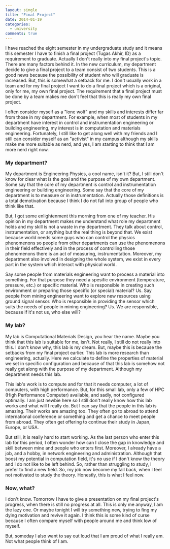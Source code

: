 ```yaml
---
layout: single
title: "Final Project"
date: 2014-01-19
categories:
  - university
comments: true
---
```


I have reached the eight semester in my undergraduate study and it means this
semester I have to finish a final project (Tugas Akhir, ID) as a requirement to
graduate. Actually I don't really into my final project's topic. There are many
factors behind it. In the new curriculum, my department decide to give a final
project to a team consist of two students. This is a good news because the
possibility of student who will graduate is increased. But, this is somewhat a
setback for me. I don't usually work in a team and for my final project I want
to do a final project which is a original, only for me, my own final project.
The requirement that a final project must be done by a team makes me don't feel
that this is really my own final project.

I often consider myself as a "lone wolf" and my skills and interests differ far
from those in my department. For example, when most of students in my
department have interest in control and instrumentation engineering or building
engineering, my interest is in computation and materials engineering.
Fortunately, I still like to get along well with my friends and I still can
consider myself as an "activist" in my campus although my skills make me more
suitable as nerd, and yes, I am starting to think that I am more nerd right
now.

### My department?

My department is Engineering Physics, a cool name, isn't it? But, I still don't
know for clear what is the goal and the purpose of my own department. Some say
that the core of my department is control and instrumentation engineering or
building engineering. Some say that the core of my department is to measure or
in instrumentation. Actually those definitions is a total demotivation because
I think I do not fall into group of people who think like that.

But, I got some enlightenment this morning from one of my teacher. His opinion
in my department makes me understand what role my department holds and my skill
is not a waste in my department. They talk about control, instrumentation, or
anything but the real thing is beyond that. We exist because world needs some
guys who can control the physics phenomenons so people from other departments
can use the phenomenons in their field effectively and in the process of
controlling those phenomenons there is an act of measuring, instrumentation.
Moreover, my department also involved in designing the whole system, we exist
in every part in the system which interact with physical world.

Say some people from materials engineering want to process a material into
something. For that purpose they need a spesific environment (temperature,
pressure, etc.) or specific material. Who is responsible in creating such
environment or preparing those specific (or special) material? Us. Say people
from mining engineering want to explore new resources using ground signal
sensor. Who is responsible in providing the sensor which suits the needs of
people in mining engineering? Us. We are responsible, because if it's not us,
who else will?

### My lab?

My lab is Computational Materials Design, you hear the name. Maybe you think
that this lab is suitable for me, isn't. Not really, I still do not really into
this. I don't know why, this lab is my dream. But, maybe this is because the
setbacks from my final project earlier. This lab is more research than
engineering, actually. Here we calculate to define the properties of material
we set in specific configuration and because of that this lab is somehow not
really get along with the purpose of my department. Although my department
needs this lab.

This lab's work is to compute and for that it needs computer, a lot of
computers, with high performance. But, for this small lab, only a few of HPC
(High Performance Computer) available, and sadly, not configured optimally. I
am just newbie here so I still don't really know how this lab works and what
will I really do. But I can say that the people in this lab is amazing. Their
works are amazing too. They often go to abroad to attend international
conference or something and get a chance to meet people from abroad. They often
get offering to continue their study in Japan, Europe, or USA.

But still, it is really hard to start working. As the last person who enter
this lab for this period, I often wonder how can I close the gap in knowledge
and skill between mine and people who enters first. Moreover, I already have a
job, and a hobby, in network engineering and administration. Although that
boost my potential in computation field, it's no use if I don't know the theory
and I do not like to be left behind. So, rather than struggling to study, I
prefer to find a new field. So, my job now become my fall back, when I feel not
motivated to study the theory. Honestly, this is what I feel now.

### Now, what?

I don't know. Tomorrow I have to give a presentation on my final project's
progress, when there is still no progress at all. This is only me anyway, I am
the lazy one. Or maybe tonight I will try something new, trying to fing my
dying motivation and revive it again. I think this is some kind of curse
because I often compare myself with people around me and think low of myself.

But, someday I also want to say out loud that I am proud of what I really am.
Not what people think of I am.
